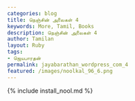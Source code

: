```yaml
---  
categories: blog  
title: நெஞ்சின் அலைகள் 4
keywords: More, Tamil, Books  
description: நெஞ்சின் அலைகள் 4
author: Tamilan  
layout: Ruby  
tags:     
- ஜெயபாரதன்
permalink: jayabarathan_wordpress_com_4  
featured: /images/noolkal_96_6.png  
---  
```

{% include install_nool.md %}  
